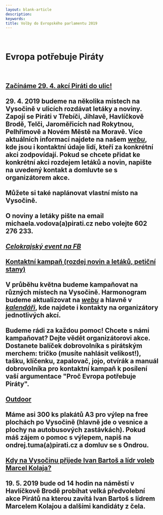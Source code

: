 ```yaml
---
layout: blank-article
description: 
keywords: 
title: Volby do Evropského parlamentu 2019
---
```


<div class="pce-hero pce-hero--entry">
    <div class="pce-hero__content">
      <br>
        <h1 class="c-page-title">Evropa potřebuje Piráty</h1><br>
        <h2 class="t-h4-alt">
<b><u>Začínáme 29. 4. akcí Piráti do ulic!</u></b><br><br>
29. 4. 2019 budeme na několika místech na Vysočině v ulicích rozdávat letáky a noviny. Zapojí se Piráti v Třebíči, Jihlavě, Havlíčkově Brodě, Telči, Jaroměřicích nad Rokytnou, Pelhřimově a Novém Městě na Moravě. Více aktuálních informací najdete na našem <u><i><a href="https://vysocina.pirati.cz/volby-ep/harmonogram/">webu</a></i></u>, kde jsou i kontaktní údaje lidí, kteří za konkrétní akci zodpovídají. Pokud se chcete přidat ke konkrétní akci rozdejem letáků a novin, napište na uvedený kontakt a domluvte se s organizátorem akce.<br><br>
Můžete si také naplánovat vlastní místo na Vysočině.<br><br>
O noviny a letáky pište na email michaela.vodova(a)pirati.cz nebo volejte 602 276 233.<br><br>
<u><i><a href="https://www.facebook.com/events/421622075057861/" target="_blank">Celokrajský event na FB</a></i></u><br><br>          
<b><u>Kontaktní kampaň (rozdej novin a letáků, petiční stany)</u></b><br><br>
V průběhu května budeme kampaňovat na různých místech na Vysočině. Harmonogram budeme aktualizovat na <u><i><a href="https://vysocina.pirati.cz/volby-ep/harmonogram/">webu</a></i></u> a hlavně v <u><i><a href="https://calendar.google.com/calendar/embed?src=r26esfjiivuu9temt46dholqhs%40group.calendar.google.com&ctz=Europe%2FPrague" target="_blank">kalendáři</a></i></u>, kde najdete i kontakty na organizátory jednotlivých akcí.<br><br>
Budeme rádi za každou pomoc! Chcete s námi kampaňovat? Dejte vědět organizátorovi akce.<br>
Dostanete balíček dobrovolníka s pirátským merchem: tričko (musíte nahlásit velikost!), tašku, klíčenku, zapalovač, jojo, otvírák a manuál dobrovolníka pro kontaktní kampaň k posílení vaší argumentace "Proč Evropa potřebuje Piráty".<br><br>
<b><u>Outdoor</u></b><br><br>
Máme asi 300 ks plakátů A3 pro výlep na free plochách po Vysočině (hlavně jde o vesnice a plochy na autobusových zastávkách). Pokud máš zájem o pomoc s výlepem, napiš na ondrej.tuma(a)pirati.cz a domluv se s Ondrou.<br><br>
<b><u>Kdy na Vysočinu přijede Ivan Bartoš a lídr voleb Marcel Kolaja?</u></b><br><br>
19. 5. 2019 bude od 14 hodin na náměstí v Havlíčkově Brodě probíhat velká předvolební akce Pirátů na kterou zavítá Ivan Bartoš s lídrem Marcelem Kolajou a dalšími kandidáty z čela.
      </h2>
    </div>
</div>
<br>
<br>
